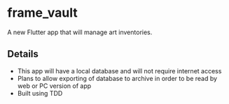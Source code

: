 # frame_vault

A new Flutter app that will manage art inventories.

## Details

* This app will have a local database and will not require internet access
* Plans to allow exporting of database to archive in order to be read by web or PC version of app
* Built using TDD


